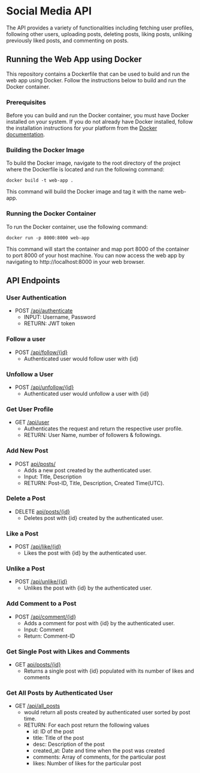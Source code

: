 # Social Media API

The API provides a variety of functionalities including fetching user profiles, following other users, uploading posts, deleting posts, liking posts, unliking previously liked posts, and commenting on posts.

## Running the Web App using Docker
This repository contains a Dockerfile that can be used to build and run the web app using Docker. Follow the instructions below to build and run the Docker container.

### Prerequisites
Before you can build and run the Docker container, you must have Docker installed on your system. If you do not already have Docker installed, follow the installation instructions for your platform from the [Docker documentation](https://docs.docker.com/get-docker/).

### Building the Docker Image
To build the Docker image, navigate to the root directory of the project where the Dockerfile is located and run the following command:

```
docker build -t web-app .
```

This command will build the Docker image and tag it with the name web-app.

### Running the Docker Container
To run the Docker container, use the following command:

```
docker run -p 8000:8000 web-app
```

This command will start the container and map port 8000 of the container to port 8000 of your host machine. You can now access the web app by navigating to http://localhost:8000 in your web browser.


## API Endpoints

### User Authentication
- POST [/api/authenticate](https://social-media-api-tm6v.onrender.com/api/authenticate)
  - INPUT: Username, Password
  - RETURN: JWT token

### Follow a user
- POST [/api/follow/{id}](https://social-media-api-tm6v.onrender.com/api/follow/0)
    - Authenticated user would follow user with {id}

### Unfollow a User
- POST [/api/unfollow/{id}](https://social-media-api-tm6v.onrender.com/api/unfollow/0) 
    - Authenticated user would unfollow a user with {id}
      
### Get User Profile
- GET [/api/user](https://social-media-api-tm6v.onrender.com/api/user) 
    - Authenticates the request and return the respective user profile.
    - RETURN: User Name, number of followers & followings.
 
### Add New Post
- POST [api/posts/](https://social-media-api-tm6v.onrender.com/api/posts/) 
    - Adds a new post created by the authenticated user.
    - Input: Title, Description
    - RETURN: Post-ID, Title, Description, Created Time(UTC).
    
### Delete a Post
- DELETE [api/posts/{id}](https://social-media-api-tm6v.onrender.com/api/posts/0) 
    - Deletes post with {id} created by the authenticated user.
      
### Like a Post
- POST [/api/like/{id}](https://social-media-api-tm6v.onrender.com/api/like/0) 
    - Likes the post with {id} by the authenticated user.
  
### Unlike a Post
- POST [/api/unlike/{id}](https://social-media-api-tm6v.onrender.com/api/unlike/0) 
    - Unlikes the post with {id} by the authenticated user.
      
### Add Comment to a Post
- POST [/api/comment/{id}](https://social-media-api-tm6v.onrender.com/api/comment/0) 
    - Adds a comment for post with {id} by the authenticated user.
    - Input: Comment
    - Return: Comment-ID
  
### Get Single Post with Likes and Comments
- GET [api/posts/{id}](https://social-media-api-tm6v.onrender.com/api/posts/1) 
    - Returns a single post with {id} populated with its number of likes and comments
   
### Get All Posts by Authenticated User
 - GET [/api/all_posts](https://social-media-api-tm6v.onrender.com/api/all_posts) 
    - would return all posts created by authenticated user sorted by post time.
    - RETURN: For each post return the following values
      - id: ID of the post 
      - title: Title of the post 
      - desc: Description of the post 
      - created_at: Date and time when the post was created 
      - comments: Array of comments, for the particular post
      - likes: Number of likes for the particular post
